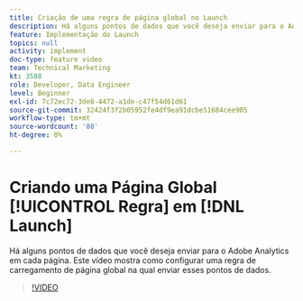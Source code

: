 ```yaml
---
title: Criação de uma regra de página global no Launch
description: Há alguns pontos de dados que você deseja enviar para o Adobe Analytics em cada página. Este vídeo mostra como configurar uma regra de carregamento de página global para enviar esses pontos de dados.
feature: Implementação do Launch
topics: null
activity: implement
doc-type: feature video
team: Technical Marketing
kt: 3588
role: Developer, Data Engineer
level: Beginner
exl-id: 7c72ec72-3de8-4472-a1de-c47f54d61d61
source-git-commit: 32424f3f2b05952fe4df9ea91dcbe51684cee905
workflow-type: tm+mt
source-wordcount: '88'
ht-degree: 0%

---
```


# Criando uma Página Global [!UICONTROL Regra] em [!DNL Launch]

Há alguns pontos de dados que você deseja enviar para o Adobe Analytics em cada página. Este vídeo mostra como configurar uma regra de carregamento de página global na qual enviar esses pontos de dados.

>[!VIDEO](https://video.tv.adobe.com/v/28769/?quality=12)
